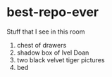 # best-repo-ever
Stuff that I see in this room
1. chest of drawers
2. shadow box of Ivel Doan
3. two black velvet tiger pictures
4. bed